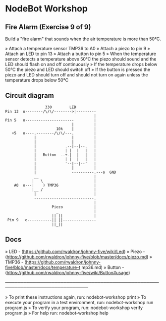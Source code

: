 # NodeBot Workshop

## Fire Alarm (Exercise 9 of 9)

 Build a "fire alarm" that sounds when the air temperature is more than
 50°C.

  » Attach a temperature sensor TMP36 to A0
  » Attach a piezo to pin 9
  » Attach an LED to pin 13
  » Attach a button to pin 5
  » When the temperature sensor detects a temperature above 50°C the piezo
    should sound and the LED should flash on and off continuously
  » If the temperature drops below 50°C the piezo and LED should switch off
  » If the button is pressed the piezo and LED should turn off and should
    not turn on again unless the temperature drops below 50°C

## Circuit diagram

                      330        LED
    Pin 13  o--------/\/\/-------->|---------
                                            |
    Pin 5   o----------------------         |
                                  |         |
                           10k    |         |
       +5   o----.--------/\/\/---.         |
                 |                |         |
                 |                |         |
                 |             .--|--|--.   |
                 |             | |  |   |   |
                 |   Button  --+-|  |   |   |
                 |             | |  |   |   |
                 |             '--|--|--'   |
                 |                |         |
                 |                ----------.---o  GND
                 __                         |
                |   \                       |
        A0  o---|    ) TMP36                |
                |__ /                       |
                 |                          |
                 ---------------------------.
                                            |
                         Piezo              |
                           _                |
                         || ||              |
     Pin 9   o-----------|| ||---------------
                         ||_||

## Docs

  » LED - (https://github.com/rwaldron/johnny-five/wiki/Led)
  » Piezo -
    (https://github.com/rwaldron/johnny-five/blob/master/docs/piezo.md)
  » TMP36 -
    (https://github.com/rwaldron/johnny-five/blob/master/docs/temperature-t
    mp36.md)
  » Button - (https://github.com/rwaldron/johnny-five/wiki/Button#usage)

─────────────────────────────────────────────────────────────────────────────

  » To print these instructions again, run: nodebot-workshop print
  » To execute your program in a test environment, run: nodebot-workshop
    run program.js
  » To verify your program, run: nodebot-workshop verify program.js
  » For help run: nodebot-workshop help  
